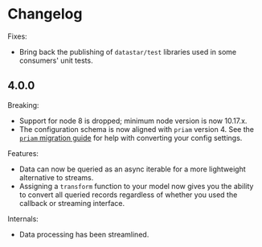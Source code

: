 # Changelog

Fixes:
- Bring back the publishing of `datastar/test` libraries used in some consumers' unit tests.

## 4.0.0

Breaking:
- Support for node 8 is dropped; minimum node version is now 10.17.x.
- The configuration schema is now aligned with `priam` version 4. See the [`priam` migration guide](https://github.com/godaddy/node-priam/blob/master/MIGRATION.md) for help with converting your config settings.

Features:
- Data can now be queried as an async iterable for a more lightweight alternative to streams.
- Assigning a `transform` function to your model now gives you the ability to convert all queried records regardless of whether you used the callback or streaming interface.

Internals:
- Data processing has been streamlined.
